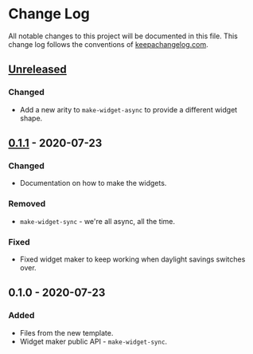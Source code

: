 # Change Log
All notable changes to this project will be documented in this file. This change log follows the conventions of [keepachangelog.com](http://keepachangelog.com/).

## [Unreleased]
### Changed
- Add a new arity to `make-widget-async` to provide a different widget shape.

## [0.1.1] - 2020-07-23
### Changed
- Documentation on how to make the widgets.

### Removed
- `make-widget-sync` - we're all async, all the time.

### Fixed
- Fixed widget maker to keep working when daylight savings switches over.

## 0.1.0 - 2020-07-23
### Added
- Files from the new template.
- Widget maker public API - `make-widget-sync`.

[Unreleased]: https://github.com/your-name/clj-mw/compare/0.1.1...HEAD
[0.1.1]: https://github.com/your-name/clj-mw/compare/0.1.0...0.1.1
